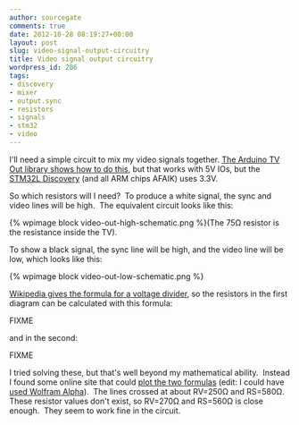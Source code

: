 ```yaml
---
author: sourcegate
comments: true
date: 2012-10-28 08:19:27+00:00
layout: post
slug: video-signal-output-circuitry
title: Video signal output circuitry
wordpress_id: 286
tags:
- discovery
- mixer
- output.sync
- resistors
- signals
- stm32
- video
---
```


I'll need a simple circuit to mix my video signals together. [The Arduino TV Out library shows how to do this](http://code.google.com/p/arduino-tvout/), but that works with 5V IOs, but the [STM32L Discovery](http://www.st.com/internet/evalboard/product/250990.jsp) (and all ARM chips AFAIK) uses 3.3V.

So which resistors will I need?  To produce a white signal, the sync and video lines will be high.  The equivalent circuit looks like this:

{% wpimage block video-out-high-schematic.png %}(The 75Ω resistor is the resistance inside the TV).

To show a black signal, the sync line will be high, and the video line will be low, which looks like this:

{% wpimage block video-out-low-schematic.png %}

[Wikipedia gives the formula for a voltage divider](http://en.wikipedia.org/wiki/Voltage_divider#General_case), so the resistors in the first diagram can be calculated with this formula:

FIXME

and in the second:

FIXME

I tried solving these, but that's well beyond my mathematical ability.  Instead I found some online site that could [plot the two formulas](http://www.quickmath.com/webMathematica3/quickmath/graphs/equations/advanced.jsp#c=plot_advancedgraphequations&v1=1%3D75%2F(75%2B1%2F(1%2Fy%2B1%2Fx))*3.3&v2=0.3%3D(1%2F(1%2Fy%2B1%2F75))%2F((1%2F(1%2Fy%2B1%2F75))%2Bx)*3.3&v7=x&v8=y&v9=0&v10=1000&v11=0&v12=1000&v19=1&v24=1&v25=Video+generator+resistors) (edit: I could have [used Wolfram Alpha](http://www.wolframalpha.com/input/?i=1%3D75%2F%2875%2B1%2F%281%2Fy%2B1%2Fx%29%29*3.3%2C+0.3%3D%281%2F%281%2Fy%2B1%2F75%29%29%2F%28%281%2F%281%2Fy%2B1%2F75%29%29%2Bx%29*3.3)).  The lines crossed at about RV=250Ω and RS=580Ω. These resistor values don't exist, so RV=270Ω and RS=560Ω is close enough.  They seem to work fine in the circuit.

